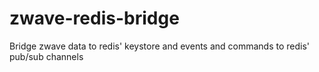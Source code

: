 zwave-redis-bridge
==================

Bridge zwave data to redis' keystore and events and commands to redis' pub/sub channels